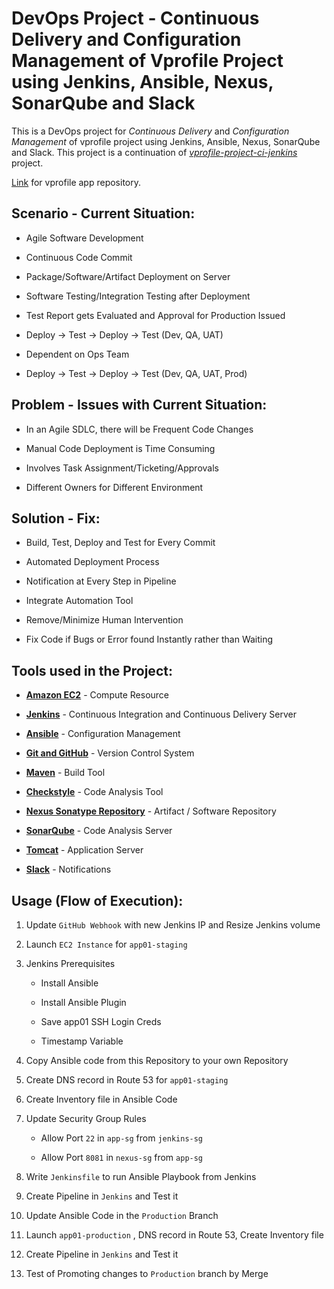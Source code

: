 # DevOps Project - Continuous Delivery and Configuration Management of Vprofile Project using Jenkins, Ansible, Nexus, SonarQube and Slack

This is a DevOps project for _Continuous Delivery_ and _Configuration Management_ of vprofile project using Jenkins, Ansible, Nexus, SonarQube and Slack. This project is a continuation of [_vprofile-project-ci-jenkins_](https://github.com/durrezahmed/vprofile-project-ci-jenkins) project.

[Link](https://github.com/durrezahmed/vprofile-project-devops) for vprofile app repository.

## Scenario - Current Situation:

- Agile Software Development

- Continuous Code Commit

- Package/Software/Artifact Deployment on Server

- Software Testing/Integration Testing after Deployment

- Test Report gets Evaluated and Approval for Production Issued

- Deploy → Test → Deploy → Test (Dev, QA, UAT)

- Dependent on Ops Team

- Deploy → Test → Deploy → Test (Dev, QA, UAT, Prod)

## Problem - Issues with Current Situation:

- In an Agile SDLC, there will be Frequent Code Changes

- Manual Code Deployment is Time Consuming

- Involves Task Assignment/Ticketing/Approvals

- Different Owners for Different Environment

## Solution - Fix:

- Build, Test, Deploy and Test for Every Commit

- Automated Deployment Process

- Notification at Every Step in Pipeline

- Integrate Automation Tool

- Remove/Minimize Human Intervention

- Fix Code if Bugs or Error found Instantly rather than Waiting

## Tools used in the Project:

- [**Amazon EC2**](https://aws.amazon.com/ec2/) - Compute Resource

- [**Jenkins**](https://www.jenkins.io/) - Continuous Integration and Continuous Delivery Server

- [**Ansible**](https://www.ansible.com/) - Configuration Management

- [**Git and GitHub**](https://github.com/) - Version Control System

- [**Maven**](https://maven.apache.org/) - Build Tool

- [**Checkstyle**](https://checkstyle.org/) - Code Analysis Tool

- [**Nexus Sonatype Repository**](https://www.sonatype.com/products/nexus-repository) - Artifact / Software Repository

- [**SonarQube**](https://www.sonarsource.com/products/sonarqube/) - Code Analysis Server

- [**Tomcat**](https://tomcat.apache.org/) - Application Server

- [**Slack**](https://slack.com/) - Notifications

## Usage (Flow of Execution):

1. Update `GitHub Webhook` with new Jenkins IP and Resize Jenkins volume

2. Launch `EC2 Instance` for `app01-staging`

3. Jenkins Prerequisites

   - Install Ansible

   - Install Ansible Plugin

   - Save app01 SSH Login Creds

   - Timestamp Variable

4. Copy Ansible code from this Repository to your own Repository

5. Create DNS record in Route 53 for `app01-staging`

6. Create Inventory file in Ansible Code

7. Update Security Group Rules

   - Allow Port `22` in `app-sg` from `jenkins-sg`

   - Allow Port `8081` in `nexus-sg` from `app-sg`

8. Write `Jenkinsfile` to run Ansible Playbook from Jenkins

9. Create Pipeline in `Jenkins` and Test it

10. Update Ansible Code in the `Production` Branch

11. Launch `app01-production` , DNS record in Route 53, Create Inventory file

12. Create Pipeline in `Jenkins` and Test it

13. Test of Promoting changes to `Production` branch by Merge
